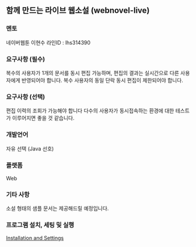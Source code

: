 ## 함께 만드는 라이브 웹소설 (webnovel-live)


### 멘토
네이버웹툰 이현수
라인ID : lhs314390

### 요구사항 (필수)
복수의 사용자가 1개의 문서를 동시 편집 가능하며, 편집의 결과는 실시간으로 다른 사용자에게 반영되어야 합니다.
복수 사용자의 동일 단락 동시 편집이 제한되어야 합니다.

### 요구사항 (선택)
편집 이력의 조회가 가능해야 합니다
다수의 사용자가 동시접속하는 환경에 대한 테스트가 이루어지면 좋을 것 같습니다.

### 개발언어 
자유 선택 (Java 선호)

### 플랫폼
Web

### 기타 사항
소설 형태의 샘플 문서는 제공해드릴 예정입니다.

### 프로그램 설치, 세팅 및 실행
[Installation and Settings](./Installation_And_Settings)